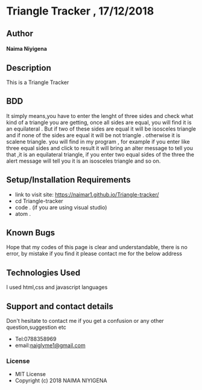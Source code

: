 # Triangle Tracker  , 17/12/2018
## Author
#### **Naima Niyigena**
## Description
This is a Triangle Tracker
## BDD
It simply means,you have to enter the lenght of three sides and check what kind of a triangle you are getting, once all sides are equal, you will find it is an equilateral . But if two of these sides are equal it will be isosceles triangle and if none of the sides are equal it will be not triangle . otherwise it is scalene triangle. you will find in my program , for example if you enter like three equal sides and click to result it will bring an alter message to tell you that ,it is an equilateral triangle, if you enter two equal sides of the three the alert message will tell you  it is an isosceles triangle and so on.
## Setup/Installation Requirements
* link to visit site: https://naimar1.github.io/Triangle-tracker/
* cd Triangle-tracker
* code . (if you are using visual studio)
* atom .
## Known Bugs
Hope that my codes of this page is clear and understandable,
there is no error, by mistake if you find it please contact me for the below address
## Technologies Used
I used html,css and javascript languages
## Support and contact details
Don't hesitate to contact me if you get a confusion or any other question,suggestion etc
* Tel:0788358969
* email:naiglyme1@gmail.com
### License
* MIT License
* Copyright (c) 2018 NAIMA NIYIGENA